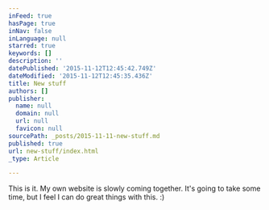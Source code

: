 ```yaml
---
inFeed: true
hasPage: true
inNav: false
inLanguage: null
starred: true
keywords: []
description: ''
datePublished: '2015-11-12T12:45:42.749Z'
dateModified: '2015-11-12T12:45:35.436Z'
title: New stuff
authors: []
publisher:
  name: null
  domain: null
  url: null
  favicon: null
sourcePath: _posts/2015-11-11-new-stuff.md
published: true
url: new-stuff/index.html
_type: Article

---
```

This is it.  My own website is slowly coming together.  It's going to take some time, but I feel I can do great things with this.  :)